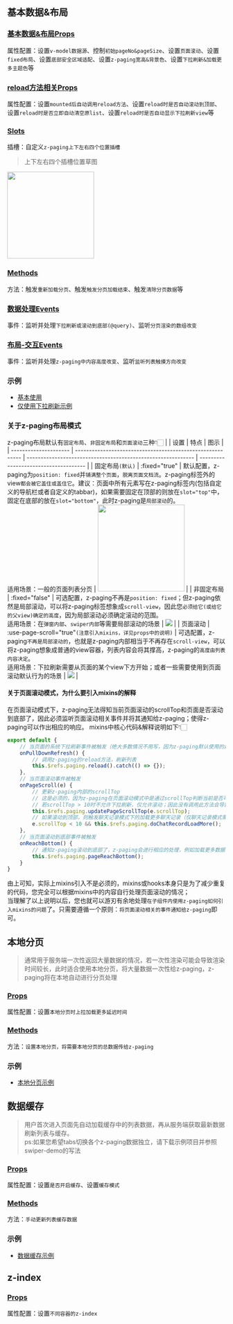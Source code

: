 ## 基本数据&布局

### [基本数据&布局Props](/api/props/common.html)
属性配置：设置`v-model数据源`、控制`初始pageNo&pageSize`、设置`页面滚动`、设置`fixed布局`、设置`底部安全区域适配`、设置`z-paging宽高&背景色`、设置`下拉刷新&加载更多主题色`等
### [reload方法相关Props](/api/props/reload.html)
属性配置：设置`mounted后自动调用reload方法`、设置`reload时是否自动滚动到顶部`、设置`reload时是否立即自动清空原list`、设置`reload时是否自动显示下拉刷新view`等
### [Slots](/api/slot/main.html#主体布局slot)
插槽：自定义`z-paging上下左右四个位置插槽`  
> 上下左右四个插槽位置草图   
<img src="/img/pic_surround.png" width="200"/> 

### [Methods](/api/methods/main.html#数据刷新-处理方法)
方法：触发`重新加载分页`、触发`触发分页加载结束`、触发`清除分页数据`等
### [数据处理Events](/api/events/main.html#数据处理相关事件)
事件：监听并处理`下拉刷新或滚动到底部(@query)`、监听`分页渲染的数组改变`
### [布局-交互Events](/api/events/main.html#布局-交互相关事件)
事件：监听并处理`z-paging中内容高度改变`、监听`监听列表触摸方向改变`

### 示例
* [基本使用](/start/use.html#基本使用)
* [仅使用下拉刷新示例](/start/use.html#仅使用下拉刷新示例)

### 关于z-paging布局模式
 z-paging布局默认有`固定布局`、`非固定布局`和`页面滚动`三种👇🏻
 |                       | 设置                                                       | 特点                                                         | 图示                                  |
| --------------------- | ---------------------------------------------------------- | ------------------------------------------------------------ | ------------------------------------- |
| 固定布局`(默认)` | :fixed="true"                                              | 默认配置，z-paging为`position: fixed`并`铺满整个页面`，`脱离页面文档流`。z-paging标签外的view`都会被它盖住或盖住它`。建议：页面中所有元素写在z-paging标签内(包括自定义的导航栏或者自定义的tabbar)，如果需要固定在顶部的则放在`slot="top"`中，固定在底部的放在`slot="bottom"`，此时z-paging是`局部滚动`的。<br />适用场景：一般的页面列表分页 | <img src="/img/pic_fixed.png" style="width: 200"/>       |
| 非固定布局 | :fixed="false"                                             | 可选配置，z-paging不再是`position: fixed`；但z-paging依然是局部滚动，可以将z-paging标签想象成`scroll-view`，因此您`必须给它(或给它的父view)确定的高度`，因为局部滚动必须确定滚动的范围。<br />适用场景：在`弹窗内部`、`swiper内部`等需要局部滚动的场景 | <img src="/img/pic_not_fixed.png"/>   |
| 页面滚动 | :use-page-scroll="true"`(注意引入mixins，详见props中的说明)` | 可选配置，z-paging`不再是局部滚动的`，也就是z-paging内部相当于不再存在`scroll-view`，可以将z-paging想象成普通的view容器，列表内容会将其撑高，z-paging的`高度由列表内容决定`。<br />适用场景：下拉刷新需要从页面的某个view下方开始；或者一些需要使用到页面滚动默认行为的场景 | <img src="/img/pic_page_scroll.png"/> |

#### 关于页面滚动模式，为什么要引入mixins的解释
在页面滚动模式下，z-paging无法得知当前页面滚动的scrollTop和页面是否滚动到底部了，因此必须监听页面滚动相关事件并将其通知给z-paging；使得z-paging可以作出相应的响应。
mixins中核心代码&解释说明如下👇🏻
```js
export default {
    // 当页面的系统下拉刷新事件被触发（绝大多数情况不用写，因为z-paging默认使用的是内部的下拉刷新）
	onPullDownRefresh() {
        // 调用z-paging的reload方法，刷新列表
		this.$refs.paging.reload().catch(() => {});
	},
    // 当页面滚动事件被触发
	onPageScroll(e) {
        // 更新z-paging内部的scrollTop
        // 这是必须的，因为z-paging在页面滚动模式中是通过scrollTop判断当前是否可以进行下拉刷新的。
        // 若scrollTop > 10时不允许下拉刷新，仅允许滚动；因此没有调用此方法会导致在任意位置都能下拉刷新
		this.$refs.paging.updatePageScrollTop(e.scrollTop);
        // 如果滚动到顶部，则触发聊天记录模式下的加载更多聊天记录（仅聊天记录模式需要）
		e.scrollTop < 10 && this.$refs.paging.doChatRecordLoadMore();
	},
    // 当页面滚动到底部事件被触发
	onReachBottom() {
        // 通知z-paging滚动到底部了，z-paging会进行相应的处理，例如加载更多数据
		this.$refs.paging.pageReachBottom();
	}
}
```
由上可知，实际上mixins引入不是必须的，mixins或hooks本身只是为了减少重复的代码，您完全可以根据mixins中的内容自行处理页面滚动的情况；  
当理解了以上说明以后，您也就可以游刃有余地处理`在子组件内使用z-paging如何引入mixins的问题`了。只需要遵循一个原则：`将页面滚动相关的事件通知给z-paging`即可。



## 本地分页
> 通常用于服务端一次性返回大量数据的情况，若一次性渲染可能会导致渲染时间较长，此时适合使用本地分页，将大量数据一次性给z-paging，z-paging将在本地自动进行分页处理
### [Props](/api/props/local-paging.html)
属性配置：设置`本地分页时上拉加载更多延迟时间`
### [Methods](/api/methods/main.html#本地分页相关方法)
方法：`设置本地分页，将需要本地分页的总数据传给z-paging`

### 示例
* [本地分页示例](/start/use.html#本地分页示例)

## 数据缓存
> 用户首次进入页面先自动加载缓存中的列表数据，再从服务端获取最新数据刷新列表与缓存。  
ps:如果您希望tabs切换各个z-paging数据独立，请下载示例项目并参照swiper-demo的写法
### [Props](/api/props/cache.html)
属性配置：设置`是否开启缓存`、设置`缓存模式`
### [Methods](/api/methods/main.html#缓存相关方法)
方法：`手动更新列表缓存数据`

### 示例
* [数据缓存示例](/start/use.html#数据缓存示例)

## z-index
### [Props](/api/props/z-index.html)
属性配置：设置`不同容器的z-index`